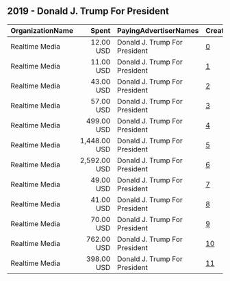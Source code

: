 ## 2019 - Donald J. Trump For President 
|OrganizationName|Spent|PayingAdvertiserNames|CreativeUrls|Impressions|Genders|AgeBrackets|CountryCodes|BillingAddresses|CandidateBallotInformation|
|:---|---:|:---|:---|---:|:---|:---|:---|:---|:---|
|Realtime Media|12.00 USD|Donald J. Trump For President|[0](https://www.snap.com/political-ads/asset/b82e9f4a7fe50e238476b5521f838b194e97c55fce669952eb0d01307e876b8b?mediaType=mp4)|2,928||24-34|united states|"P.O. Box 13410,Arlington,22219,US"||
|Realtime Media|11.00 USD|Donald J. Trump For President|[1](https://www.snap.com/political-ads/asset/b82e9f4a7fe50e238476b5521f838b194e97c55fce669952eb0d01307e876b8b?mediaType=mp4)|4,079||18-24|united states|"P.O. Box 13410,Arlington,22219,US"||
|Realtime Media|43.00 USD|Donald J. Trump For President|[2](https://www.snap.com/political-ads/asset/670e12ad8e6634d3ee9be1e427e3df856e63287ced0199f6b062d369fa9ec301?mediaType=mp4)|8,061||18-24|united states|"P.O. Box 13410,Arlington,22219,US"||
|Realtime Media|57.00 USD|Donald J. Trump For President|[3](https://www.snap.com/political-ads/asset/b82e9f4a7fe50e238476b5521f838b194e97c55fce669952eb0d01307e876b8b?mediaType=mp4)|6,187||35+|united states|"P.O. Box 13410,Arlington,22219,US"||
|Realtime Media|499.00 USD|Donald J. Trump For President|[4](https://www.snap.com/political-ads/asset/670e12ad8e6634d3ee9be1e427e3df856e63287ced0199f6b062d369fa9ec301?mediaType=mp4)|59,575||18-24|united states|"P.O. Box 13410,Arlington,22219,US"||
|Realtime Media|1,448.00 USD|Donald J. Trump For President|[5](https://www.snap.com/political-ads/asset/670e12ad8e6634d3ee9be1e427e3df856e63287ced0199f6b062d369fa9ec301?mediaType=mp4)|103,601||24-34|united states|"P.O. Box 13410,Arlington,22219,US"||
|Realtime Media|2,592.00 USD|Donald J. Trump For President|[6](https://www.snap.com/political-ads/asset/670e12ad8e6634d3ee9be1e427e3df856e63287ced0199f6b062d369fa9ec301?mediaType=mp4)|134,362||35+|united states|"P.O. Box 13410,Arlington,22219,US"||
|Realtime Media|49.00 USD|Donald J. Trump For President|[7](https://www.snap.com/political-ads/asset/a22d1ec202ed3b6990be611099507c8e475a25346217945c847a23cd1b5d5cb5?mediaType=mp4)|7,765||25-34|united states|"P.O. Box 13410,Arlington,22219,US"||
|Realtime Media|41.00 USD|Donald J. Trump For President|[8](https://www.snap.com/political-ads/asset/a22d1ec202ed3b6990be611099507c8e475a25346217945c847a23cd1b5d5cb5?mediaType=mp4)|8,507||18-24|united states|"P.O. Box 13410,Arlington,22219,US"||
|Realtime Media|70.00 USD|Donald J. Trump For President|[9](https://www.snap.com/political-ads/asset/670e12ad8e6634d3ee9be1e427e3df856e63287ced0199f6b062d369fa9ec301?mediaType=mp4)|11,216||25-34|united states|"P.O. Box 13410,Arlington,22219,US"||
|Realtime Media|762.00 USD|Donald J. Trump For President|[10](https://www.snap.com/political-ads/asset/a22d1ec202ed3b6990be611099507c8e475a25346217945c847a23cd1b5d5cb5?mediaType=mp4)|136,757||35++|united states|"P.O. Box 13410,Arlington,22219,US"||
|Realtime Media|398.00 USD|Donald J. Trump For President|[11](https://www.snap.com/political-ads/asset/670e12ad8e6634d3ee9be1e427e3df856e63287ced0199f6b062d369fa9ec301?mediaType=mp4)|87,122||35++|united states|"P.O. Box 13410,Arlington,22219,US"||
